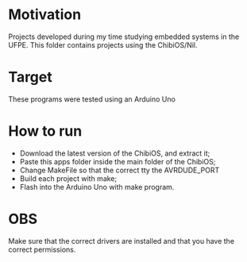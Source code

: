 # Motivation
Projects developed during my time studying embedded systems in the UFPE. This folder contains projects using the ChibiOS/Nil.

# Target
These programs were tested using an Arduino Uno

# How to run
- Download the latest version of the ChibiOS, and extract it;
- Paste this apps folder inside the main folder of the ChibiOS;
- Change MakeFile so that the correct tty the AVRDUDE_PORT
- Build each project with make;
- Flash into the Arduino Uno with make program.

# OBS
Make sure that the correct drivers are installed and that you have
the correct permissions.
